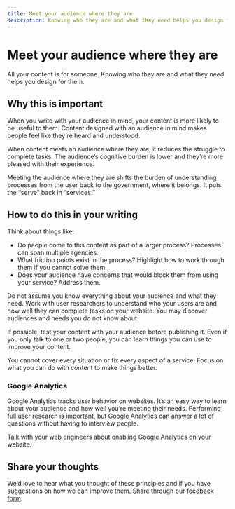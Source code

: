 ```yaml
---
title: Meet your audience where they are
description: Knowing who they are and what they need helps you design for them.
---
```


# Meet your audience where they are

All your content is for someone. Knowing who they are and what they need helps you design for them.

## Why this is important

When you write with your audience in mind, your content is more likely to be useful to them. Content designed with an audience in mind makes people feel like they’re heard and understood.

When content meets an audience where they are, it reduces the struggle to complete tasks. The audience’s cognitive burden is lower and they’re more pleased with their experience.

Meeting the audience where they are shifts the burden of understanding processes from the user back to the government, where it belongs. It puts the “serve” back in “services.”

## How to do this in your writing

Think about things like:

* Do people come to this content as part of a larger process? Processes can span multiple agencies.
* What friction points exist in the process? Highlight how to work through them if you cannot solve them.
* Does your audience have concerns that would block them from using your service? Address them.

Do not assume you know everything about your audience and what they need. Work with user researchers to understand who your users are and how well they can complete tasks on your website. You may discover audiences and needs you do not know about.

If possible, test your content with your audience before publishing it. Even if you only talk to one or two people, you can learn things you can use to improve your content.

You cannot cover every situation or fix every aspect of a service. Focus on what you can do with content to make things better.

### Google Analytics

Google Analytics tracks user behavior on websites. It’s an easy way to learn about your audience and how well you’re meeting their needs. Performing full user research is important, but Google Analytics can answer a lot of questions without having to interview people.

Talk with your web engineers about enabling Google Analytics on your website.

## Share your thoughts

We’d love to hear what you thought of these principles and if you have suggestions on how we can improve them. Share through our [feedback form](https://docs.google.com/forms/d/e/1FAIpQLScNllSkyD7sI7wQPQ9LkkfbRB4w7stEbEKuhrHVxYue-DPyQQ/viewform?usp=sf_link).
